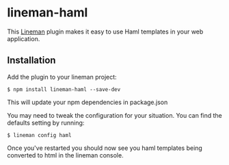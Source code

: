 # lineman-haml

This [Lineman](http://linemanjs.com) plugin makes it easy to use Haml templates
in your web application.

## Installation

Add the plugin to your lineman project:

```
$ npm install lineman-haml --save-dev
```

This will update your npm dependencies in package.json

You may need to tweak the configuration for your situation. You can find the
defaults setting by running:

```
$ lineman config haml
```

Once you've restarted you should now see you haml templates being converted to
html in the lineman console.
